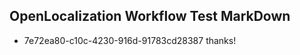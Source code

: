 ## OpenLocalization Workflow Test MarkDown
* 7e72ea80-c10c-4230-916d-91783cd28387 thanks!

<!--HONumber=Jan17_HO2-->


